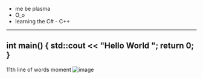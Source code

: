 - me be plasma
- O_o
- learning the C# - C++
------------------------------
int main() 
{
  std::cout << "Hello World ";
  return 0;
}
------------------------------
11th line of words moment
![image](https://user-images.githubusercontent.com/83903616/190843735-7a110ebc-0613-472f-a9eb-791a3aa83e04.png)
